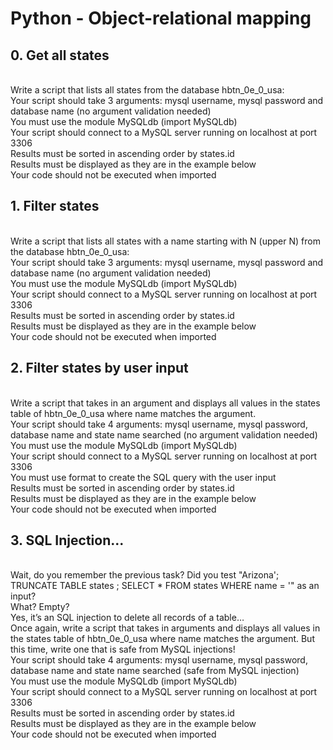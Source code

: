 <h1>Python - Object-relational mapping</h1>
<h2>0. Get all states</h2>
<br>
Write a script that lists all states from the database hbtn_0e_0_usa:
<br>
Your script should take 3 arguments: mysql username, mysql password and database name (no argument validation needed)
<br>You must use the module MySQLdb (import MySQLdb)
<br>Your script should connect to a MySQL server running on localhost at port 3306
<br>Results must be sorted in ascending order by states.id
<br>Results must be displayed as they are in the example below
<br>Your code should not be executed when imported
<br>
<h2>1. Filter states</h2>
<br>
Write a script that lists all states with a name starting with N (upper N) from the database hbtn_0e_0_usa:
<br>
Your script should take 3 arguments: mysql username, mysql password and database name (no argument validation needed)
<br>You must use the module MySQLdb (import MySQLdb)
<br>Your script should connect to a MySQL server running on localhost at port 3306
<br>Results must be sorted in ascending order by states.id
<br>Results must be displayed as they are in the example below
<br>Your code should not be executed when imported
<br>
<h2>2. Filter states by user input</h2>
<br>
Write a script that takes in an argument and displays all values in the states table of hbtn_0e_0_usa where name matches the argument.
<br>
Your script should take 4 arguments: mysql username, mysql password, database name and state name searched (no argument validation needed)<br>
You must use the module MySQLdb (import MySQLdb)<br>
Your script should connect to a MySQL server running on localhost at port 3306<br>
You must use format to create the SQL query with the user input<br>
Results must be sorted in ascending order by states.id<br>
Results must be displayed as they are in the example below<br>
Your code should not be executed when imported<br>
<h2>3. SQL Injection...</h2>
<br>
Wait, do you remember the previous task? Did you test "Arizona'; TRUNCATE TABLE states ; SELECT * FROM states WHERE name = '" as an input?
<br>
What? Empty?
<br>
Yes, it’s an SQL injection to delete all records of a table…
<br>
Once again, write a script that takes in arguments and displays all values in the states table of hbtn_0e_0_usa where name matches the argument. But this time, write one that is safe from MySQL injections!
<br>
Your script should take 4 arguments: mysql username, mysql password, database name and state name searched (safe from MySQL injection)<br>
You must use the module MySQLdb (import MySQLdb)<br>
Your script should connect to a MySQL server running on localhost at port 3306<br>
Results must be sorted in ascending order by states.id<br>
Results must be displayed as they are in the example below<br>
Your code should not be executed when imported<br>